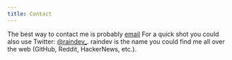 ```yaml
---
title: Contact
---
```


The best way to contact me is probably [email](mailto:raindev@icloud.com) For a quick shot you could also use Twitter: [\@raindev_](https://twitter.com/raindev_). raindev is the name you could find me all over the web (GitHub, Reddit, HackerNews, etc.).
